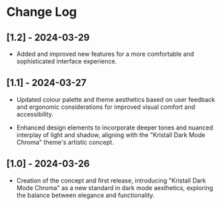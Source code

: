 # Change Log

## [1.2] - 2024-03-29

-   Added and improved new features for a more comfortable and sophisticated interface experience.

## [1.1] - 2024-03-27

-   Updated colour palette and theme aesthetics based on user feedback and ergonomic considerations for improved visual comfort and accessibility.

-   Enhanced design elements to incorporate deeper tones and nuanced interplay of light and shadow, aligning with the "Kristall Dark Mode Chroma" theme's artistic concept.

## [1.0] - 2024-03-26

-   Creation of the concept and first release, introducing "Kristall Dark Mode Chroma" as a new standard in dark mode aesthetics, exploring the balance between elegance and functionality.

